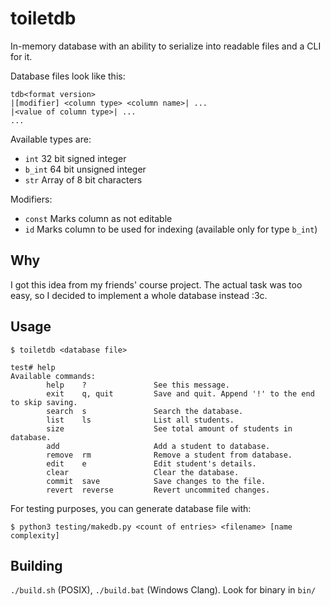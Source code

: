# toiletdb
In-memory database with an ability to serialize into readable files and a CLI for it.

Database files look like this:
```
tdb<format version>
|[modifier] <column type> <column name>| ...
|<value of column type>| ...
...
```

Available types are:

- `int`   32 bit signed integer
- `b_int` 64 bit unsigned integer
- `str`   Array of 8 bit characters

Modifiers:

- `const` Marks column as not editable
- `id`    Marks column to be used for indexing (available only for type `b_int`)

## Why

I got this idea from my friends' course project.
The actual task was too easy, so I decided to implement a whole database instead :3c.

## Usage

```console
$ toiletdb <database file>
```

```console
test# help
Available commands:
        help    ?               See this message.
        exit    q, quit         Save and quit. Append '!' to the end to skip saving.
        search  s               Search the database.
        list    ls              List all students.
        size                    See total amount of students in database.
        add                     Add a student to database.
        remove  rm              Remove a student from database.
        edit    e               Edit student's details.
        clear                   Clear the database.
        commit  save            Save changes to the file.
        revert  reverse         Revert uncommited changes.
```

For testing purposes, you can generate database file with:
```console
$ python3 testing/makedb.py <count of entries> <filename> [name complexity]
```

## Building

`./build.sh` (POSIX), `./build.bat` (Windows Clang). Look for binary in `bin/`

